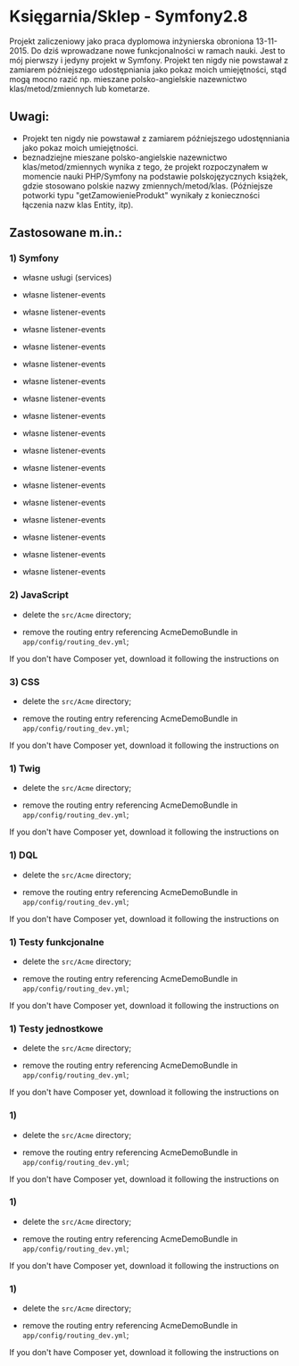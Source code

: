 Księgarnia/Sklep - Symfony2.8
========================

Projekt zaliczeniowy jako praca dyplomowa inżynierska obroniona 13-11-2015. Do dziś wprowadzane nowe funkcjonalności w ramach nauki. Jest to mój pierwszy i jedyny projekt w Symfony. Projekt ten nigdy nie powstawał z zamiarem późniejszego udostępniania jako pokaz moich umiejętności, stąd mogą mocno razić np. mieszane polsko-angielskie nazewnictwo klas/metod/zmiennych lub kometarze.

Uwagi:
----------------------------------
- Projekt ten nigdy nie powstawał z zamiarem późniejszego udostęnniania jako pokaz moich umiejętności.
- beznadziejne mieszane polsko-angielskie nazewnictwo klas/metod/zmiennych wynika z tego, że projekt rozpoczynałem w momencie nauki PHP/Symfony na podstawie polskojęzycznych książek, gdzie stosowano polskie nazwy zmiennych/metod/klas. (Późniejsze potworki typu "getZamowienieProdukt" wynikały z konieczności łączenia nazw klas Entity, itp). 

Zastosowane m.in.:
----------------------------------

### 1) Symfony

  * własne usługi (services)

  * własne listener-events

  * własne listener-events

  * własne listener-events

  * własne listener-events

  * własne listener-events

  * własne listener-events

  * własne listener-events

  * własne listener-events

  * własne listener-events

  * własne listener-events

  * własne listener-events

  * własne listener-events

  * własne listener-events

  * własne listener-events

  * własne listener-events

  * własne listener-events

  * własne listener-events



### 2) JavaScript

  * delete the `src/Acme` directory;

  * remove the routing entry referencing AcmeDemoBundle in `app/config/routing_dev.yml`;

If you don't have Composer yet, download it following the instructions on

### 3) CSS

  * delete the `src/Acme` directory;

  * remove the routing entry referencing AcmeDemoBundle in `app/config/routing_dev.yml`;

If you don't have Composer yet, download it following the instructions on

### 1) Twig

  * delete the `src/Acme` directory;

  * remove the routing entry referencing AcmeDemoBundle in `app/config/routing_dev.yml`;

If you don't have Composer yet, download it following the instructions on

### 1) DQL

  * delete the `src/Acme` directory;

  * remove the routing entry referencing AcmeDemoBundle in `app/config/routing_dev.yml`;

If you don't have Composer yet, download it following the instructions on

### 1) Testy funkcjonalne

  * delete the `src/Acme` directory;

  * remove the routing entry referencing AcmeDemoBundle in `app/config/routing_dev.yml`;

If you don't have Composer yet, download it following the instructions on

### 1) Testy jednostkowe

  * delete the `src/Acme` directory;

  * remove the routing entry referencing AcmeDemoBundle in `app/config/routing_dev.yml`;

If you don't have Composer yet, download it following the instructions on

### 1) 

  * delete the `src/Acme` directory;

  * remove the routing entry referencing AcmeDemoBundle in `app/config/routing_dev.yml`;

If you don't have Composer yet, download it following the instructions on

### 1) 

  * delete the `src/Acme` directory;

  * remove the routing entry referencing AcmeDemoBundle in `app/config/routing_dev.yml`;

If you don't have Composer yet, download it following the instructions on

### 1) 

  * delete the `src/Acme` directory;

  * remove the routing entry referencing AcmeDemoBundle in `app/config/routing_dev.yml`;

If you don't have Composer yet, download it following the instructions on
